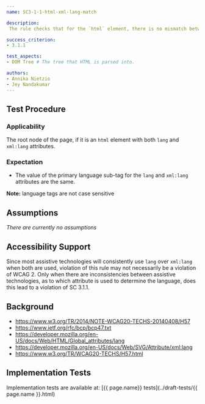```yaml
---
name: SC3-1-1-html-xml-lang-match

description:
 The rule checks that for the `html` element, there is no mismatch between the primary language in `lang` and `xml:lang` attributes, if both are used.

success_criterion:
- 3.1.1

test_aspects:
- DOM Tree # The tree that HTML is parsed into.

authors:
- Annika Nietzio
- Jey Nandakumar
---
```


## Test Procedure

### Applicability

The root node of the page, if it is an `html` element with both `lang` and `xml:lang` attributes.

### Expectation

- The value of the primary language sub-tag for the `lang` and `xml:lang` attributes are the same.

**Note:** language tags are not case sensitive


## Assumptions

*There are currently no assumptions*

## Accessibility Support

Since most assistive technologies will consistently use `lang` over `xml:lang` when both are used, violation of this rule may not necessarily be a violation of WCAG 2. Only when there are inconsistencies between assistive technologies, as to which attribute is used to determine the language, does this lead to a violation of SC 3.1.1.

## Background

- https://www.w3.org/TR/2014/NOTE-WCAG20-TECHS-20140408/H57
- https://www.ietf.org/rfc/bcp/bcp47.txt
- https://developer.mozilla.org/en-US/docs/Web/HTML/Global_attributes/lang
- https://developer.mozilla.org/en-US/docs/Web/SVG/Attribute/xml:lang
- https://www.w3.org/TR/WCAG20-TECHS/H57.html

## Implementation Tests

Implementation tests are available at: [{{ page.name}} tests](../draft-tests/{{ page.name }}.html)

